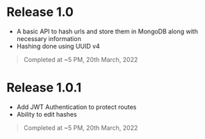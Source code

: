 # Release 1.0

- A basic API to hash urls and store them in MongoDB along with necessary information
- Hashing done using UUID v4

> Completed at ~5 PM, 20th March, 2022

# Release 1.0.1

- Add JWT Authentication to protect routes
- Ability to edit hashes

> Completed at ~5 PM, 20th March, 2022